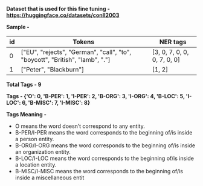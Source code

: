 **Dataset that is used for this fine tuning - https://huggingface.co/datasets/conll2003**

**Sample -**

| id | Tokens                                             | NER tags       |
|----|----------------------------------------------------|----------------|
| 0  | ["EU", "rejects", "German", "call", "to", "boycott", "British", "lamb", "."] | [3, 0, 7, 0, 0, 0, 7, 0, 0] |
| 1  | ["Peter", "Blackburn"]                             | [1, 2]         |


**Total Tags - 9**

**Tags - {'O': 0, 'B-PER': 1, 'I-PER': 2, 'B-ORG': 3, 'I-ORG': 4, 'B-LOC': 5, 'I-LOC': 6, 'B-MISC': 7, 'I-MISC': 8}**


**Tags Meaning -**

- O means the word doesn’t correspond to any entity.
- B-PER/I-PER means the word corresponds to the beginning of/is inside a person entity.
- B-ORG/I-ORG means the word corresponds to the beginning of/is inside an organization entity.
- B-LOC/I-LOC means the word corresponds to the beginning of/is inside a location entity.
- B-MISC/I-MISC means the word corresponds to the beginning of/is inside a miscellaneous entit
